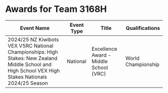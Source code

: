 # Awards for Team 3168H

| Event Name | Event Type | Title | Qualifications |
|------------|------------|-------|----------------|
| 2024/25 NZ Kiwibots VEX V5RC National Championships: High Stakes: New Zealand Middle School and High School VEX High Stakes Nationals 2024/25 Season | National | Excellence Award - Middle School (VRC) | World Championship |
